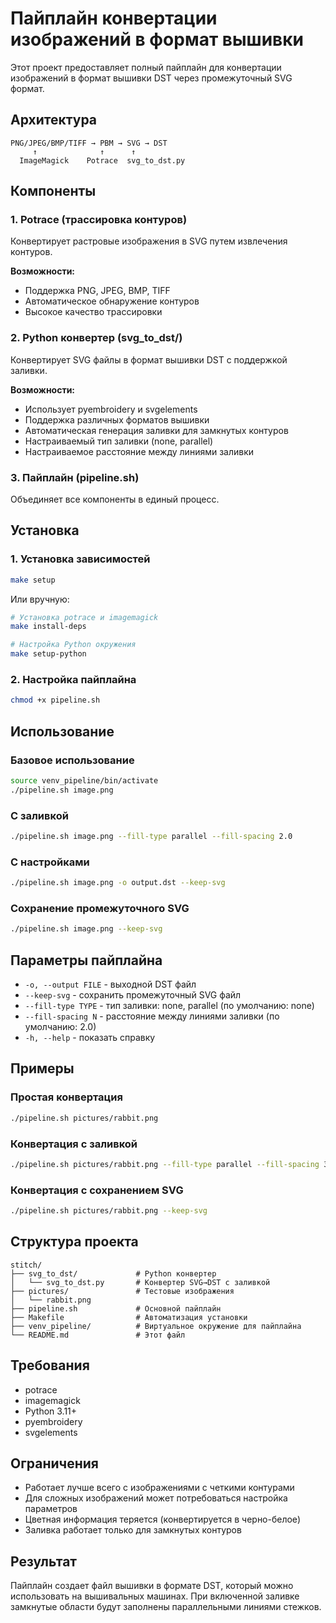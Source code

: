 # Пайплайн конвертации изображений в формат вышивки

Этот проект предоставляет полный пайплайн для конвертации изображений в формат вышивки DST через промежуточный SVG формат.

## Архитектура

```
PNG/JPEG/BMP/TIFF → PBM → SVG → DST
     ↑              ↑      ↑
  ImageMagick    Potrace  svg_to_dst.py
```

## Компоненты

### 1. Potrace (трассировка контуров)
Конвертирует растровые изображения в SVG путем извлечения контуров.

**Возможности:**
- Поддержка PNG, JPEG, BMP, TIFF
- Автоматическое обнаружение контуров
- Высокое качество трассировки

### 2. Python конвертер (svg_to_dst/)
Конвертирует SVG файлы в формат вышивки DST с поддержкой заливки.

**Возможности:**
- Использует pyembroidery и svgelements
- Поддержка различных форматов вышивки
- Автоматическая генерация заливки для замкнутых контуров
- Настраиваемый тип заливки (none, parallel)
- Настраиваемое расстояние между линиями заливки

### 3. Пайплайн (pipeline.sh)
Объединяет все компоненты в единый процесс.

## Установка

### 1. Установка зависимостей
```bash
make setup
```

Или вручную:
```bash
# Установка potrace и imagemagick
make install-deps

# Настройка Python окружения
make setup-python
```

### 2. Настройка пайплайна
```bash
chmod +x pipeline.sh
```

## Использование

### Базовое использование
```bash
source venv_pipeline/bin/activate
./pipeline.sh image.png
```

### С заливкой
```bash
./pipeline.sh image.png --fill-type parallel --fill-spacing 2.0
```

### С настройками
```bash
./pipeline.sh image.png -o output.dst --keep-svg
```

### Сохранение промежуточного SVG
```bash
./pipeline.sh image.png --keep-svg
```

## Параметры пайплайна

- `-o, --output FILE` - выходной DST файл
- `--keep-svg` - сохранить промежуточный SVG файл
- `--fill-type TYPE` - тип заливки: none, parallel (по умолчанию: none)
- `--fill-spacing N` - расстояние между линиями заливки (по умолчанию: 2.0)
- `-h, --help` - показать справку

## Примеры

### Простая конвертация
```bash
./pipeline.sh pictures/rabbit.png
```

### Конвертация с заливкой
```bash
./pipeline.sh pictures/rabbit.png --fill-type parallel --fill-spacing 3.0
```

### Конвертация с сохранением SVG
```bash
./pipeline.sh pictures/rabbit.png --keep-svg
```

## Структура проекта

```
stitch/
├── svg_to_dst/             # Python конвертер
│   └── svg_to_dst.py       # Конвертер SVG→DST с заливкой
├── pictures/               # Тестовые изображения
│   └── rabbit.png
├── pipeline.sh             # Основной пайплайн
├── Makefile                # Автоматизация установки
├── venv_pipeline/          # Виртуальное окружение для пайплайна
└── README.md               # Этот файл
```

## Требования

- potrace
- imagemagick
- Python 3.11+
- pyembroidery
- svgelements

## Ограничения

- Работает лучше всего с изображениями с четкими контурами
- Для сложных изображений может потребоваться настройка параметров
- Цветная информация теряется (конвертируется в черно-белое)
- Заливка работает только для замкнутых контуров

## Результат

Пайплайн создает файл вышивки в формате DST, который можно использовать на вышивальных машинах. При включенной заливке замкнутые области будут заполнены параллельными линиями стежков. 